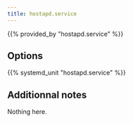 ```yaml
---
title: hostapd.service
---
```


{{% provided_by "hostapd.service" %}}

## Options

{{% systemd_unit "hostapd.service" %}}

## Additionnal notes

Nothing here.